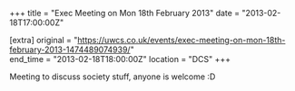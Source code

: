 +++
title = "Exec Meeting on Mon 18th February 2013"
date = "2013-02-18T17:00:00Z"

[extra]
original = "https://uwcs.co.uk/events/exec-meeting-on-mon-18th-february-2013-1474489074939/"    
end_time = "2013-02-18T18:00:00Z"
location = "DCS"
+++

Meeting to discuss society stuff, anyone is welcome :D

